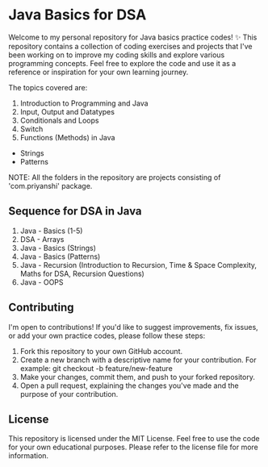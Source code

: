 # Java Basics for DSA
Welcome to my personal repository for Java basics practice codes! ✨ This repository contains a collection of coding exercises and projects that I've been working on to improve my coding skills and explore various programming concepts. Feel free to explore the code and use it as a reference or inspiration for your own learning journey.

The topics covered are:
1. Introduction to Programming and Java
2. Input, Output and Datatypes
3. Conditionals and Loops
4. Switch
5. Functions (Methods) in Java
-   Strings
-   Patterns

NOTE: All the folders in the repository are projects consisting of 'com.priyanshi' package.

## Sequence for DSA in Java
1. Java - Basics (1-5)
2. DSA  - Arrays
3. Java - Basics (Strings)
4. Java - Basics (Patterns)
5. Java - Recursion (Introduction to Recursion, Time & Space Complexity, Maths for DSA, Recursion Questions)
6. Java - OOPS

## Contributing
I'm open to contributions! If you'd like to suggest improvements, fix issues, or add your own practice codes, please follow these steps:
1. Fork this repository to your own GitHub account.
2. Create a new branch with a descriptive name for your contribution.
   For example: git checkout -b feature/new-feature
3. Make your changes, commit them, and push to your forked repository.
4. Open a pull request, explaining the changes you've made and the purpose of your contribution.

## License
This repository is licensed under the MIT License. Feel free to use the code for your own educational purposes. Please refer to the license file for more information.
